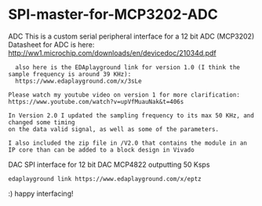 # SPI-master-for-MCP3202-ADC

ADC
    This is a custom serial peripheral interface for a 12 bit ADC (MCP3202)
      Datasheet for ADC is here: http://ww1.microchip.com/downloads/en/devicedoc/21034d.pdf

      also here is the EDAplayground link for version 1.0 (I think the sample frequency is around 39 KHz):
      https://www.edaplayground.com/x/3sLe

    Please watch my youtube video on version 1 for more clarification: https://www.youtube.com/watch?v=upVfMuauNak&t=406s

    In Version 2.0 I updated the sampling frequency to its max 50 KHz, and changed some timing
    on the data valid signal, as well as some of the parameters. 

    I also included the zip file in /V2.0 that contains the module in an IP core than can be added to a block design in Vivado
    
DAC
    SPI interface for 12 bit DAC MCP4822 outputting 50 Ksps
    
    edaplayground link https://www.edaplayground.com/x/eptz

:) happy interfacing!
